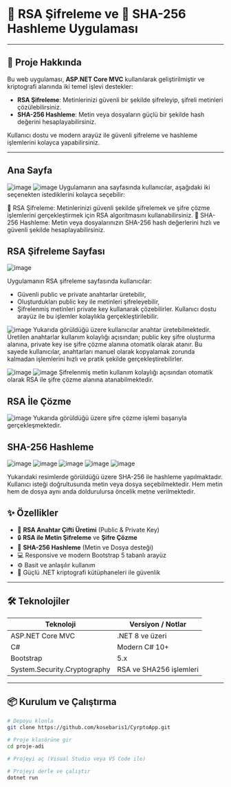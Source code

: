 # 🔐 RSA Şifreleme ve 🧬 SHA-256 Hashleme Uygulaması

---

## 🚀 Proje Hakkında

Bu web uygulaması, **ASP.NET Core MVC** kullanılarak geliştirilmiştir ve kriptografi alanında iki temel işlevi destekler:

- **RSA Şifreleme**: Metinlerinizi güvenli bir şekilde şifreleyip, şifreli metinleri çözülebilirsiniz.  
- **SHA-256 Hashleme**: Metin veya dosyaların güçlü bir şekilde hash değerini hesaplayabilirsiniz.

Kullanıcı dostu ve modern arayüz ile güvenli şifreleme ve hashleme işlemlerini kolayca yapabilirsiniz.

---
## Ana Sayfa
![image](https://github.com/user-attachments/assets/62f9e96c-0851-4f5d-9fb6-34c25c13ead2)
![image](https://github.com/user-attachments/assets/ec44bc72-b9fe-4aa2-b92a-f15a8c15503a)
Uygulamanın ana sayfasında kullanıcılar, aşağıdaki iki seçenekten istediklerini kolayca seçebilir:

🔐 RSA Şifreleme: Metinlerinizi güvenli şekilde şifrelemek ve şifre çözme işlemlerini gerçekleştirmek için RSA algoritmasını kullanabilirsiniz.
🧬 SHA-256 Hashleme: Metin veya dosyalarınızın SHA-256 hash değerlerini hızlı ve güvenli şekilde hesaplayabilirsiniz.

## RSA Şifreleme Sayfası
![image](https://github.com/user-attachments/assets/d6c1f7c6-e6d9-44d2-a14a-960b632964ea)

Uygulamanın RSA şifreleme sayfasında kullanıcılar:
- Güvenli public ve private anahtarlar üretebilir,
- Oluşturdukları public key ile metinleri şifreleyebilir,
- Şifrelenmiş metinleri private key kullanarak çözebilirler.
Kullanıcı dostu arayüz ile bu işlemler kolaylıkla gerçekleştirilebilir.

![image](https://github.com/user-attachments/assets/1f4cbf14-f8bf-4ab4-82c0-cfab1a98f9a5)
Yukarıda görüldüğü üzere kullanıcılar anahtar üretebilmektedir.
Üretilen anahtarlar kullanım kolaylığı açısından; public key şifre oluşturma alanına, private key ise şifre çözme alanına otomatik olarak atanır.
Bu sayede kullanıcılar, anahtarları manuel olarak kopyalamak zorunda kalmadan işlemlerini hızlı ve pratik şekilde gerçekleştirebilirler.

![image](https://github.com/user-attachments/assets/74d502dd-b0ec-4f59-bdd3-106851bd0b0c)
![image](https://github.com/user-attachments/assets/7727e53c-08b1-4740-afc6-f69107b38115)
Şifrelenmiş metin kullanım kolaylığı açısından otomatik olarak RSA ile şifre çözme alanına atanabilmektedir.

## RSA İle Çözme
![image](https://github.com/user-attachments/assets/8d814fdc-6b91-4a2a-8e22-098d438a5673)
Yukarıda görüldüğü üzere şifre çözme işlemi başarıyla gerçekleşmektedir.

## SHA-256 Hashleme
![image](https://github.com/user-attachments/assets/a6879498-04c1-43bb-bf06-f54a2ccda3e3)
![image](https://github.com/user-attachments/assets/24ad25ff-d8ec-46be-822d-2c997c116d51) 
![image](https://github.com/user-attachments/assets/391878be-7825-4429-8648-2b4b753c9e52)
![image](https://github.com/user-attachments/assets/a4f2991b-1767-473a-aa74-4293d69893e7)
![image](https://github.com/user-attachments/assets/3d09288d-8114-47e2-81a1-5b795bbcd7e6)

Yukarıdaki resimlerde görüldüğü üzere SHA-256 ile hashleme yapılmaktadır. Kullanıcı isteği doğrultusunda metin veya dosya seçebilmektedir. Hem metin hem de dosya aynı anda doldurulursa öncelik metne verilmektedir.


## ✨ Özellikler

- 🔑 **RSA Anahtar Çifti Üretimi** (Public & Private Key)  
- 🔒 **RSA ile Metin Şifreleme** ve **Şifre Çözme**  
- 🧾 **SHA-256 Hashleme** (Metin ve Dosya desteği)  
- 💻 Responsive ve modern Bootstrap 5 tabanlı arayüz  
- ⚙️ Basit ve anlaşılır kullanım  
- 🔐 Güçlü .NET kriptografi kütüphaneleri ile güvenlik  

---

## 🛠️ Teknolojiler

| Teknoloji            | Versiyon / Notlar         |
| -------------------- | ------------------------- |
| ASP.NET Core MVC     | .NET 8 ve üzeri           |
| C#                   | Modern C# 10+             |
| Bootstrap            | 5.x                       |
| System.Security.Cryptography | RSA ve SHA256 işlemleri |

---

## 📦 Kurulum ve Çalıştırma

```bash
# Depoyu klonla
git clone https://github.com/kosebaris1/CyrptoApp.git

# Proje klasörüne gir
cd proje-adi

# Projeyi aç (Visual Studio veya VS Code ile)

# Projeyi derle ve çalıştır
dotnet run
